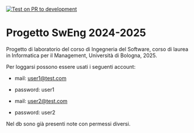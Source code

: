 [![Test on PR to development](https://github.com/RobertoZanolli/progetto-sweng-24-25/actions/workflows/test-on-pr-to-develop.yml/badge.svg)](https://github.com/RobertoZanolli/progetto-sweng-24-25/actions/workflows/test-on-pr-to-develop.yml)
# Progetto SwEng 2024-2025
Progetto di laboratorio del corso di Ingegneria del Software, corso di laurea in Informatica per il Management, Università di Bologna, 2025.

Per loggarsi possono essere usati i seguenti account:
- mail: user1@test.com
- password: user1

- mail: user2@test.com
- password: user2

Nel db sono già presenti note con permessi diversi.